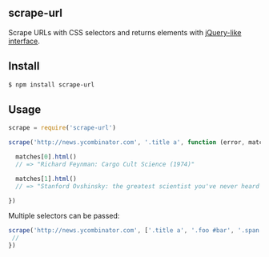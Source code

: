 ## scrape-url

Scrape URLs with CSS selectors and returns elements with [jQuery-like interface](http://npmjs.org/cheerio).

## Install

```bash
$ npm install scrape-url
```

## Usage

```js
scrape = require('scrape-url')

scrape('http://news.ycombinator.com', '.title a', function (error, matches) {

  matches[0].html()
  // => "Richard Feynman: Cargo Cult Science (1974)"

  matches[1].html()
  // => "Stanford Ovshinsky: the greatest scientist you've never heard of"

})
```

Multiple selectors can be passed:

```js
scrape('http://news.ycombinator.com', ['.title a', '.foo #bar', '.span .egg'], function (error, titles, foobar, spaneggs) {
 //
})
```
